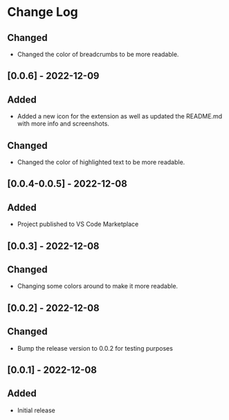 # Change Log

## Changed

- Changed the color of breadcrumbs to be more readable.

## [0.0.6] - 2022-12-09

## Added

- Added a new icon for the extension as well as updated the README.md with more info and screenshots.

## Changed

- Changed the color of highlighted text to be more readable.

## [0.0.4-0.0.5] - 2022-12-08

## Added

- Project published to VS Code Marketplace

## [0.0.3] - 2022-12-08

## Changed

- Changing some colors around to make it more readable.

## [0.0.2] - 2022-12-08

## Changed

- Bump the release version to 0.0.2 for testing purposes

## [0.0.1] - 2022-12-08

## Added

- Initial release
